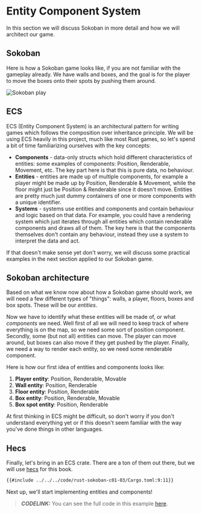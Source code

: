 # Entity Component System

In this section we will discuss Sokoban in more detail and how we will architect our game.

## Sokoban

Here is how a Sokoban game looks like, if you are not familiar with the gameplay already. We have walls and boxes, and the goal is for the player to move the boxes onto their spots by pushing them around.

![Sokoban play](./images/sokoban.gif)

## ECS

ECS (Entity Component System) is an architectural pattern for writing games which follows the composition over inheritance principle. We will be using ECS heavily in this project, much like most Rust games, so let's spend a bit of time familiarizing ourselves with the key concepts:

* **Components** - data-only structs which hold different characteristics of entities: some examples of components: Position, Renderable, Movement, etc. The key part here is that this is pure data, no behaviour.
* **Entities** - entities are made up of multiple components, for example a player might be made up by Position, Renderable & Movement, while the floor might just be Position & Renderable since it doesn't move. Entities are pretty much just dummy containers of one or more components with a unique identifier.
* **Systems** - systems use entities and components and contain behaviour and logic based on that data. For example, you could have a rendering system which just iterates through all entities which contain renderable components and draws all of them. The key here is that the components themselves don't contain any behaviour, instead they use a system to interpret the data and act.

If that doesn't make sense yet don't worry, we will discuss some practical examples in the next section applied to our Sokoban game.

## Sokoban architecture

Based on what we know now about how a Sokoban game should work, we will need a few different types of "things": walls, a player, floors, boxes and box spots. These will be our *entities*.

Now we have to identify what these entities will be made of, or what *components* we need. Well first of all we will need to keep track of where everything is on the map, so we need some sort of position component. Secondly, some (but not all) entities can move. The player can move around, but boxes can also move if they get pushed by the player. Finally, we need a way to render each entity, so we need some renderable component.

Here is how our first idea of entities and components looks like:

1. **Player entity**: Position, Renderable, Movable
1. **Wall entity**: Position, Renderable
1. **Floor entity**: Position, Renderable
1. **Box entity**: Position, Renderable, Movable
1. **Box spot entity**: Position, Renderable

At first thinking in ECS might be difficult, so don't worry if you don't understand everything yet or if this doesn't seem familiar with the way you've done things in other languages.

## Hecs

Finally, let's bring in an ECS crate. There are a ton of them out there, but we will use [hecs](https://crates.io/crates/hecs) for this book.

```sh
{{#include ../../../code/rust-sokoban-c01-03/Cargo.toml:9:11}}
```

Next up, we'll start implementing entities and components!

> ***CODELINK:***  You can see the full code in this example [here](https://github.com/iolivia/rust-sokoban/tree/master/code/rust-sokoban-c01-03).
